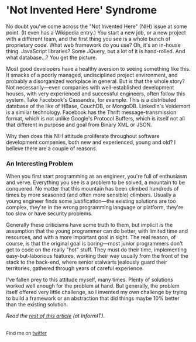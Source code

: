 <meta published="12 Jun 2012"/>
<meta tag="programming"/>
<meta tag="essay"/>

# 'Not Invented Here' Syndrome

No doubt you've come across the "Not Invented Here" (NIH) issue at some point. (It even has a Wikipedia entry.) You start a new job, or a new project with a different team, and the first thing you see is a whole bunch of proprietary code. What web framework do you use? Oh, it's an in-house thing. JavaScript libraries? Some JQuery, but a lot of it is hand-rolled. And what database...? You get the picture.

Most good developers have a healthy aversion to seeing something like this. It smacks of a poorly managed, undisciplined project environment, and probably a disorganized workplace in general. But is that the whole story? Not necessarily—even companies with well-established development houses, with very experienced and successful engineers, often follow this system. Take Facebook's Cassandra, for example. This is a distributed database of the like of HBase, CouchDB, or MongoDB. LinkedIn's Voldemort is a similar technology. Facebook has the Thrift message-transmission format, which is not unlike Google's Protocol Buffers, which is itself not all that different in purpose and goal from Binary XML or JSON.

Why then does this NIH attitude proliferate throughout software development companies, both new and experienced, young and old? I believe there are a couple of reasons.

### An Interesting Problem

When you first start programming as an engineer, you're full of enthusiasm and verve. Everything you see is a problem to be solved, a mountain to be conquered. No matter that this mountain has been climbed hundreds of times by more seasoned (and often more sensible) climbers. Usually a young engineer finds some justification—the existing solutions are too complex, they're in the wrong programming language or platform, they're too slow or have security problems.

Generally these criticisms have some truth to them, but implicit is the assumption that the young programmer can do better, with limited time and resources, and with a more important goal in sight. The real reason, of course, is that the original goal is boring—most junior programmers don't get to code on the really "hot" stuff. They must do their time, implementing easy-but-laborious features, working their way usually from the front of the stack to the back-end, where senior stalwarts jealously guard their territories, gathered through years of careful experience.

I've fallen prey to this attitude myself, many times. Plenty of solutions worked well enough for the problem at hand. But generally, the problem itself offered very little challenge, so I invented my own challenge by trying to build a framework or an abstraction that did things maybe 10% better than the existing solution.

<i>Read the <a href="http://www.informit.com/articles/article.aspx?p=1905548">rest of this article</a> (at InformIT).</i>

<br>

<div style="font-size: small;">Find me on <a href="http://twitter.com/dhanji">twitter</a></div>
